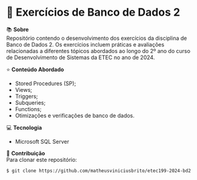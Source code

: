 # 📘 Exercícios de Banco de Dados 2

📚 **Sobre**  
Repositório contendo o desenvolvimento dos exercícios da disciplina de Banco de Dados 2. Os exercícios incluem práticas e avaliações relacionadas a diferentes tópicos abordados ao longo do 2º ano do curso de Desenvolvimento de Sistemas da ETEC no ano de 2024. 

⭐ **Conteúdo Abordado**
- Stored Procedures (SP);
- Views;
- Triggers;
- Subqueries;
- Functions;
- Otimizações e verificações de banco de dados.

💻 **Tecnologia**
- Microsoft SQL Server

🔗 **Contribuição**  
Para clonar este repositório:
```bash
$ git clone https://github.com/matheusviniciusbrito/etec199-2024-bd2
